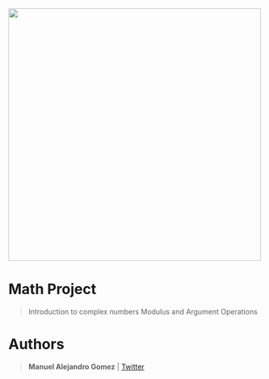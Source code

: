 <img  src  =  "https://camo.githubusercontent.com/2dec91e6bf9bc9cb3957f84ed9fe8e9a00dd6139eeeb04d3e2dae81977572059/68747470733a2f2f692e6962622e636f2f6e4d74525851522f486f6c626572746f6e2e706e67" width  =  "500"/>

# Math Project

> Introduction to complex numbers Modulus and Argument Operations

# Authors

> **Manuel Alejandro Gomez** | [Twitter](https://twitter.com/ManoloGomez08)
